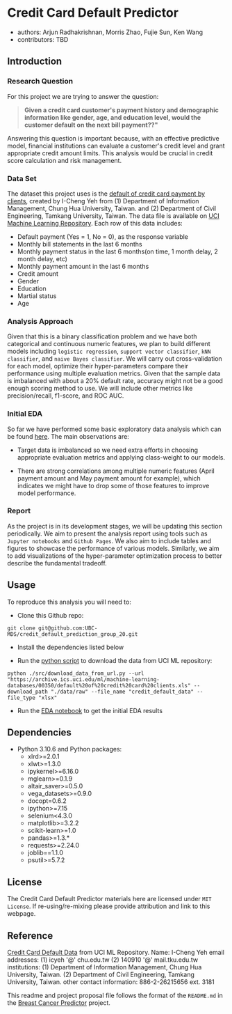 # Credit Card Default Predictor

- authors: Arjun Radhakrishnan, Morris Zhao, Fujie Sun, Ken Wang
- contributors: TBD

## Introduction

### Research Question

For this project we are trying to answer the question:

> **Given a credit card customer's payment history and demographic information like gender, age, and education level, would the customer default on the next bill payment??"**

Answering this question is important because, with an effective predictive model, financial institutions can evaluate a customer's credit level and grant appropriate credit amount limits. This analysis would be crucial in credit score calculation and risk management.

### Data Set

The dataset this project uses is the [default of credit card payment by clients](https://archive.ics.uci.edu/ml/datasets/default+of+credit+card+clients), created by I-Cheng Yeh from  (1) Department of Information Management, Chung Hua University, Taiwan. and (2) Department of Civil Engineering, Tamkang University, Taiwan. The data file is available on [UCI Machine Learning Repository](https://archive.ics.uci.edu/ml/datasets/default+of+credit+card+clients). Each row of this data includes:

- Default payment (Yes = 1, No = 0), as the response variable
- Monthly bill statements in the last 6 months
- Monthly payment status in the last 6 months(on time, 1 month delay, 2 month delay, etc)
- Monthly payment amount in the last 6 months
- Credit amount
- Gender
- Education
- Martial status
- Age

### Analysis Approach

Given that this is a binary classification problem and we have both categorical and continuous numeric features, we plan to build different models including `logistic regression`, `support vector classifier`, `kNN classifier`, and `naive Bayes classifier`. We will carry out cross-validation for each model, optimize their hyper-parameters compare their performance using multiple evaluation metrics. Given that the sample data is imbalanced with about a 20% default rate, accuracy might not be a good enough scoring method to use. We will include other metrics like precision/recall, f1-score, and ROC AUC.

### Initial EDA

So far we have performed some basic exploratory data analysis which can be found [here](https://github.com/UBC-MDS/credit_default_prediction_group_20/blob/main/src/EDA%20of%20data.ipynb). The main observations are:

- Target data is imbalanced so we need extra efforts in choosing appropriate evaluation metrics and applying class-weight to our models.

- There are strong correlations among multiple numeric features (April payment amount and May payment amount for example), which indicates we might have to drop some of those features to improve model performance.

### Report

As the project is in its development stages, we will be updating this section periodically. We aim to present the analysis report using tools such as `Jupyter notebooks` and `Github Pages`. We also aim to include tables and figures to showcase the performance of various models. Similarly, we aim to add visualizations of the hyper-parameter optimization process to better describe the fundamental tradeoff.

## Usage

To reproduce this analysis you will need to:

- Clone this Github repo:

```
git clone git@github.com:UBC-MDS/credit_default_prediction_group_20.git
```

- Install the dependencies listed below

- Run the [python script](https://github.com/UBC-MDS/credit_default_prediction_group_20/blob/main/src/download_data_from_url.py) to download the data from UCI ML repository:

```
python ./src/download_data_from_url.py --url "https://archive.ics.uci.edu/ml/machine-learning-databases/00350/default%20of%20credit%20card%20clients.xls" --download_path "./data/raw" --file_name "credit_default_data" --file_type "xlsx"
```

- Run the [EDA notebook](https://github.com/UBC-MDS/credit_default_prediction_group_20/blob/main/src/EDA%20of%20data.ipynb) to get the initial EDA results

## Dependencies

- Python 3.10.6 and Python packages:
  - xlrd>=2.0.1
  - xlwt>=1.3.0
  - ipykernel>=6.16.0
  - mglearn>=0.1.9
  - altair_saver>=0.5.0
  - vega_datasets>=0.9.0
  - docopt=0.6.2
  - ipython>=7.15
  - selenium<4.3.0
  - matplotlib>=3.2.2
  - scikit-learn>=1.0
  - pandas>=1.3.*
  - requests>=2.24.0
  - joblib==1.1.0
  - psutil>=5.7.2

## License

The Credit Card Default Predictor materials here are licensed under `MIT License`. If re-using/re-mixing please provide attribution and link to this webpage.

## Reference

[Credit Card Default Data](https://archive.ics.uci.edu/ml/datasets/default+of+credit+card+clients) from UCI ML Repository.
Name: I-Cheng Yeh
email addresses: (1) icyeh '@' chu.edu.tw (2) 140910 '@' mail.tku.edu.tw
institutions: (1) Department of Information Management, Chung Hua University, Taiwan. (2) Department of Civil Engineering, Tamkang University, Taiwan.
other contact information: 886-2-26215656 ext. 3181

This readme and project proposal file follows the format of the `README.md` in the [Breast Cancer Predictor](https://github.com/ttimbers/breast_cancer_predictor) project.
